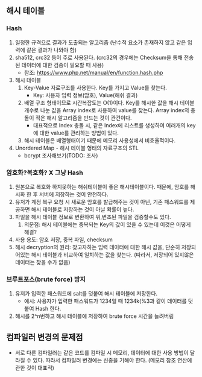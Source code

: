 ## 해시 테이블
### Hash
1. 일정한 규격으로 결과가 도출되는 알고리즘 (난수적 요소가 존재하지 않고 같은 입력에 같은 결과가 나와야 함)
2. sha512, crc32 등이 주로 사용된다. (crc32의 경우에는 Checksum을 통해 전송된 데이터에 대한 검증이 필요할 때 사용)
	* 참조: https://www.php.net/manual/en/function.hash.php
3. 해시 테이블
	1) Key-Value 자료구조를 사용한다. Key를 가지고 Value를 찾는다.
		* Key: 사용자 입력 정보(암호), Value(해쉬 결과)
	2) 배열 구조 형태이므로 시간복잡도는 O(1)이다. Key를 해시한 값을 해시 테이블 개수로 나눈 값을 Array index로 사용하여 value를 찾는다. Array index의 충돌이 적은 해시 알고리즘을 만드는 것이 관건이다.
		* 대표적으로 Index 충돌 시, 같은 Index에 리스트를 생성하여 여러개의 key에 대한 value를 관리하는 방법이 있다.
	3) 해시 테이블은 배열형태이기 때문에 메모리 사용성에서 비효율적이다.
4. Unordered Map - 해시 테이블 형태의 자료구조의 STL
	* bcrypt 조사해보기(TODO: 조사)

### 암호화?복호화? X 그냥 Hash
1. 원본으로 복호화 하지못하는 해쉬테이블이 좋은 해시테이블이다. 때문에, 암호를 해시화 한 후 서버에 저장하는 것이 안전하다.
2. 유저가 계정 복구 요청 시 새로운 암호를 발급해주는 것이 아닌, 기존 패스워드를 제공하면 해시 테이블로 저장하는 것이 아닐 확률이 높다.
3. 파일을 해시 테이블 정보로 변환하여 위,변조된 파일을 검증할수도 있다.
	1) 의문점: 해시 테이블에는 중복되는 Key의 값이 있을 수 있는데 이것은 어떻게 해결?
4. 사용 용도: 암호 저장, 중복 파일, checksum
5. 해시 decryption의 원리: 찾고자하는 입력 데이터에 대한 해시 값을, 단순히 저장되어있는 해시 테이블과 비교하여 일치하는 값을 찾는다. (따라서, 저장되어 있지않은 데이터는 찾을 수가 없음)

### 브루트포스(brute force) 방지
1. 유저가 입력한 패스워드에 salt를 덧붙여 해시 테이블에 저장한다.
	* 예시: 사용자가 입력한 패스워드가 1234일 때 1234k(%3과 같이 데이터를 덧붙여 Hash 한다.
2. 해시를 2^n번하고 해시 테이블에 저장하여 brute force 시간을 늘려버림

## 컴파일러 변경의 문제점
* 서로 다른 컴파일러는 같은 코드를 컴파일 시 메모리, 데이터에 대한 사용 방법이 달라질 수 있다. 따라서 컴파일러 변경에는 신중을 기해야 한다. (메모리 참조 연산에 관한 것이 대표적)
